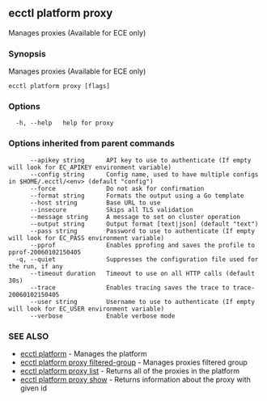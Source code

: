 ## ecctl platform proxy

Manages proxies (Available for ECE only)

### Synopsis

Manages proxies (Available for ECE only)

```
ecctl platform proxy [flags]
```

### Options

```
  -h, --help   help for proxy
```

### Options inherited from parent commands

```
      --apikey string      API key to use to authenticate (If empty will look for EC_APIKEY environment variable)
      --config string      Config name, used to have multiple configs in $HOME/.ecctl/<env> (default "config")
      --force              Do not ask for confirmation
      --format string      Formats the output using a Go template
      --host string        Base URL to use
      --insecure           Skips all TLS validation
      --message string     A message to set on cluster operation
      --output string      Output format [text|json] (default "text")
      --pass string        Password to use to authenticate (If empty will look for EC_PASS environment variable)
      --pprof              Enables pprofing and saves the profile to pprof-20060102150405
  -q, --quiet              Suppresses the configuration file used for the run, if any
      --timeout duration   Timeout to use on all HTTP calls (default 30s)
      --trace              Enables tracing saves the trace to trace-20060102150405
      --user string        Username to use to authenticate (If empty will look for EC_USER environment variable)
      --verbose            Enable verbose mode
```

### SEE ALSO

* [ecctl platform](ecctl_platform.md)	 - Manages the platform
* [ecctl platform proxy filtered-group](ecctl_platform_proxy_filtered-group.md)	 - Manages proxies filtered group
* [ecctl platform proxy list](ecctl_platform_proxy_list.md)	 - Returns all of the proxies in the platform
* [ecctl platform proxy show](ecctl_platform_proxy_show.md)	 - Returns information about the proxy with given id

